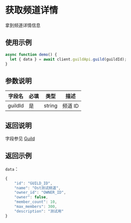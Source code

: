 # 获取频道详情

拿到频道详情信息

## 使用示例

```javascript
async function demo() {
  let { data } = await client.guildApi.guild(guildId);
}
```

## 参数说明

| 字段名  | 必填 | 类型   | 描述    |
| ------- | ---- | ------ | ------- |
| guildId | 是   | string | 频道 ID |

## 返回说明

字段参见 [Guild](model.md#Guild)

## 返回示例

`data`：

```js
{
    "id": "GUILD_ID",
    "name": "Ost测试频道",
    "owner_id": "OWNER_ID",
    "owner": false,
    "member_count": 10,
    "max_members": 300,
    "description": "测试用"
}
```

